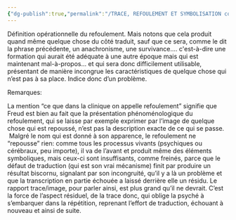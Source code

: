 ```yaml
---
{"dg-publish":true,"permalink":"/TRACE, REFOULEMENT ET SYMBOLISATION copie/Lettre 52/le refusement de la traduction, voilà ce qui dans la clinique s’appelle refoulement/","created":"2024-07-22T17:09:57.769-04:00","updated":"2025-08-14T06:31:45.641-04:00"}
---
```



Définition opérationnelle du refoulement. Mais notons que cela produit quand même quelque chose du côté traduit, sauf que ce sera, comme le dit la phrase précédente, un anachronisme, une survivance.... c'est-à-dire une formation qui aurait été adéquate à une autre époque mais qui est maintenant mal-à-propos... et qui sera donc difficilement utilisable, présentant de manière incongrue les caractéristiques de quelque chose qui n’est pas à sa place. Indice donc d’un problème.

Remarques:

La mention “ce que dans la clinique on appelle refoulement” signifie que Freud est bien au fait que la présentation phénoménologique du refoulement, qui se laisse par exemple exprimer par l’image de quelque chose qui est repoussé, n’est pas la description exacte de ce qui se passe.  Malgré le nom qui est donné à son apparence, le refoulement ne “repousse” rien: comme tous les processus vivants (psychiques ou cérébraux, peu importe), il va de l’avant et produit même des éléments symboliques, mais ceux-ci sont insuffisants, comme freinés, parce que le défaut de traduction (qui est son vrai mécanisme) finit par produire un résultat biscornu, signalant par son incongruité, qu’il y a là un problème et que la transcription en partie échouée a laissé derrière elle un résidu. Le rapport trace/image, pour parler ainsi, est plus grand qu’il ne devrait. C’est la force de l’aspect résiduel, de la trace donc, qui oblige la psyché à s’embarquer dans la répétition, reprenant l’effort de traduction, échouant à nouveau et ainsi de suite.